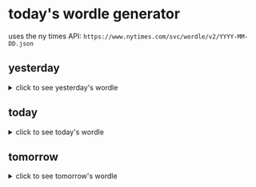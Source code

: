 # today's wordle generator

uses the ny times API: `https://www.nytimes.com/svc/wordle/v2/YYYY-MM-DD.json`

## yesterday

<details>
    <summary>click to see yesterday's wordle</summary>

    blaze

</details>

## today

<details>
    <summary>click to see today's wordle</summary>

    vinyl

</details>

## tomorrow

<details>
    <summary>click to see tomorrow's wordle</summary>

    octet

</details>
